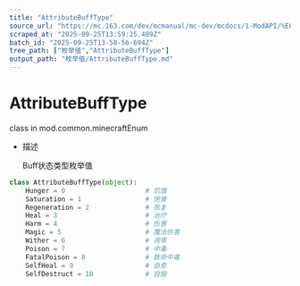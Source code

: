 ```yaml
---
title: "AttributeBuffType"
source_url: "https://mc.163.com/dev/mcmanual/mc-dev/mcdocs/1-ModAPI/%E6%9E%9A%E4%B8%BE%E5%80%BC/AttributeBuffType.html"
scraped_at: "2025-09-25T13:59:25.489Z"
batch_id: "2025-09-25T13-58-56-694Z"
tree_path: ["枚举值","AttributeBuffType"]
output_path: "枚举值/AttributeBuffType.md"
---
```


#  AttributeBuffType

class in mod.common.minecraftEnum

*   描述
    
    Buff状态类型枚举值
    

```python
class AttributeBuffType(object):
	Hunger = 0                    # 饥饿
	Saturation = 1                # 饱食
	Regeneration = 2              # 恢复
	Heal = 3                      # 治疗
	Harm = 4                      # 伤害
	Magic = 5                     # 魔法伤害
	Wither = 6                    # 凋零
	Poison = 7                    # 中毒
	FatalPoison = 8               # 致命中毒
	SelfHeal = 9                  # 自愈
	SelfDestruct = 10             # 自毁


```